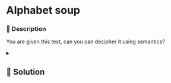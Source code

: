 # Alphabet soup
### 📄 Description
You are given this text, can you can decipher it using semantics?

<details>
    <summary>
        <h2>🔑 Solution</h2>
    </summary>

```python
from collections import Counter

with open('encrpyted.txt') as file:
    data = file.read()
    
# K is alone, could be 'I'
voc = {'K': 'i'}
dec = ''.join(c if c not in voc else voc[c] for c in data)


# Q could be 'm'
voc['Q'] = 'm'
dec = ''.join(c if c not in voc else voc[c] for c in data)
    
# F is alone, could be 'a'
voc['F'] = 'a'
dec = ''.join(c if c not in voc else voc[c] for c in data)


# seems 'flag'
voc['W'] = 'f'
voc['A'] = 'l'
voc['I'] = 'g'
dec = ''.join(c if c not in voc else voc[c] for c in data)


# gig could be 'did'
voc['G'] = 'd'
dec = ''.join(c if c not in voc else voc[c] for c in data)
    
    
# PDT -> 'you'
voc['P'] = 'y'
voc['D'] = 'o'
voc['T'] = 'u'
dec = ''.join(c if c not in voc else voc[c] for c in data)

# goiMg seems 'going'
voc['M'] = 'n'
dec = ''.join(c if c not in voc else voc[c] for c in data)


# trying to fill the word with right letters
voc['N'] = 't'
voc['L'] = 'h'
voc['H'] = 'b'
voc['U'] = 'e'
voc['V'] = 'w'
voc['C'] = 'r'
voc['E'] = 'r'
voc['X'] = 'c'
voc['J'] = 'p'
voc['B'] = 's'
voc['S'] = 'v'

dec = ''.join(c if c not in voc else voc[c] for c in data)

print(dec)    
```

<h3> 🚩 Flag </h3>

```plain
doingthisbyhandismorefunthananonlinetool
```
</details>